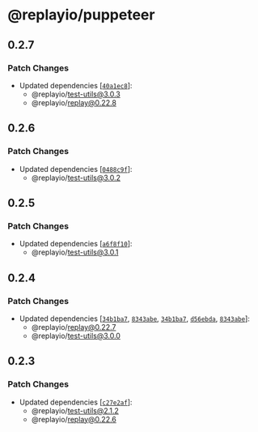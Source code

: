 # @replayio/puppeteer

## 0.2.7

### Patch Changes

- Updated dependencies [[`40a1ec8`](https://github.com/replayio/replay-cli/commit/40a1ec8a828b398605c3855746d675bea3090d0c)]:
  - @replayio/test-utils@3.0.3
  - @replayio/replay@0.22.8

## 0.2.6

### Patch Changes

- Updated dependencies [[`0488c9f`](https://github.com/replayio/replay-cli/commit/0488c9f9cbffe33b1a52b1109c7765802a0ed304)]:
  - @replayio/test-utils@3.0.2

## 0.2.5

### Patch Changes

- Updated dependencies [[`a6f8f10`](https://github.com/replayio/replay-cli/commit/a6f8f105654b39c5c457dfac91c5169f0ba6cc04)]:
  - @replayio/test-utils@3.0.1

## 0.2.4

### Patch Changes

- Updated dependencies [[`34b1ba7`](https://github.com/replayio/replay-cli/commit/34b1ba705d5c6918333482707b5232fc8edf6170), [`8343abe`](https://github.com/replayio/replay-cli/commit/8343abe8f74fc67ef4fd374d943b73fdcead5a5c), [`34b1ba7`](https://github.com/replayio/replay-cli/commit/34b1ba705d5c6918333482707b5232fc8edf6170), [`d56ebda`](https://github.com/replayio/replay-cli/commit/d56ebda0a761ee6cf531a1e86d0fa99f7f192df5), [`8343abe`](https://github.com/replayio/replay-cli/commit/8343abe8f74fc67ef4fd374d943b73fdcead5a5c)]:
  - @replayio/replay@0.22.7
  - @replayio/test-utils@3.0.0

## 0.2.3

### Patch Changes

- Updated dependencies [[`c27e2af`](https://github.com/replayio/replay-cli/commit/c27e2afa983dab6668c90a7b4704ef42f4836ec7)]:
  - @replayio/test-utils@2.1.2
  - @replayio/replay@0.22.6
